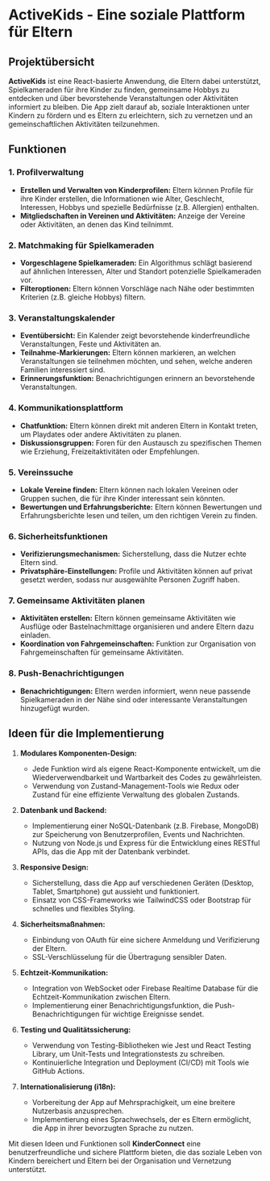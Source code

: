 # ActiveKids - Eine soziale Plattform für Eltern

## Projektübersicht

**ActiveKids** ist eine React-basierte Anwendung, die Eltern dabei unterstützt, Spielkameraden für ihre Kinder zu finden, gemeinsame Hobbys zu entdecken und über bevorstehende Veranstaltungen oder Aktivitäten informiert zu bleiben. Die App zielt darauf ab, soziale Interaktionen unter Kindern zu fördern und es Eltern zu erleichtern, sich zu vernetzen und an gemeinschaftlichen Aktivitäten teilzunehmen.

## Funktionen

### 1. Profilverwaltung
- **Erstellen und Verwalten von Kinderprofilen:** Eltern können Profile für ihre Kinder erstellen, die Informationen wie Alter, Geschlecht, Interessen, Hobbys und spezielle Bedürfnisse (z.B. Allergien) enthalten.
- **Mitgliedschaften in Vereinen und Aktivitäten:** Anzeige der Vereine oder Aktivitäten, an denen das Kind teilnimmt.

### 2. Matchmaking für Spielkameraden
- **Vorgeschlagene Spielkameraden:** Ein Algorithmus schlägt basierend auf ähnlichen Interessen, Alter und Standort potenzielle Spielkameraden vor.
- **Filteroptionen:** Eltern können Vorschläge nach Nähe oder bestimmten Kriterien (z.B. gleiche Hobbys) filtern.

### 3. Veranstaltungskalender
- **Eventübersicht:** Ein Kalender zeigt bevorstehende kinderfreundliche Veranstaltungen, Feste und Aktivitäten an.
- **Teilnahme-Markierungen:** Eltern können markieren, an welchen Veranstaltungen sie teilnehmen möchten, und sehen, welche anderen Familien interessiert sind.
- **Erinnerungsfunktion:** Benachrichtigungen erinnern an bevorstehende Veranstaltungen.

### 4. Kommunikationsplattform
- **Chatfunktion:** Eltern können direkt mit anderen Eltern in Kontakt treten, um Playdates oder andere Aktivitäten zu planen.
- **Diskussionsgruppen:** Foren für den Austausch zu spezifischen Themen wie Erziehung, Freizeitaktivitäten oder Empfehlungen.

### 5. Vereinssuche
- **Lokale Vereine finden:** Eltern können nach lokalen Vereinen oder Gruppen suchen, die für ihre Kinder interessant sein könnten.
- **Bewertungen und Erfahrungsberichte:** Eltern können Bewertungen und Erfahrungsberichte lesen und teilen, um den richtigen Verein zu finden.

### 6. Sicherheitsfunktionen
- **Verifizierungsmechanismen:** Sicherstellung, dass die Nutzer echte Eltern sind.
- **Privatsphäre-Einstellungen:** Profile und Aktivitäten können auf privat gesetzt werden, sodass nur ausgewählte Personen Zugriff haben.

### 7. Gemeinsame Aktivitäten planen
- **Aktivitäten erstellen:** Eltern können gemeinsame Aktivitäten wie Ausflüge oder Bastelnachmittage organisieren und andere Eltern dazu einladen.
- **Koordination von Fahrgemeinschaften:** Funktion zur Organisation von Fahrgemeinschaften für gemeinsame Aktivitäten.

### 8. Push-Benachrichtigungen
- **Benachrichtigungen:** Eltern werden informiert, wenn neue passende Spielkameraden in der Nähe sind oder interessante Veranstaltungen hinzugefügt wurden.

## Ideen für die Implementierung

1. **Modulares Komponenten-Design:**
   - Jede Funktion wird als eigene React-Komponente entwickelt, um die Wiederverwendbarkeit und Wartbarkeit des Codes zu gewährleisten.
   - Verwendung von Zustand-Management-Tools wie Redux oder Zustand für eine effiziente Verwaltung des globalen Zustands.

2. **Datenbank und Backend:**
   - Implementierung einer NoSQL-Datenbank (z.B. Firebase, MongoDB) zur Speicherung von Benutzerprofilen, Events und Nachrichten.
   - Nutzung von Node.js und Express für die Entwicklung eines RESTful APIs, das die App mit der Datenbank verbindet.

3. **Responsive Design:**
   - Sicherstellung, dass die App auf verschiedenen Geräten (Desktop, Tablet, Smartphone) gut aussieht und funktioniert.
   - Einsatz von CSS-Frameworks wie TailwindCSS oder Bootstrap für schnelles und flexibles Styling.

4. **Sicherheitsmaßnahmen:**
   - Einbindung von OAuth für eine sichere Anmeldung und Verifizierung der Eltern.
   - SSL-Verschlüsselung für die Übertragung sensibler Daten.

5. **Echtzeit-Kommunikation:**
   - Integration von WebSocket oder Firebase Realtime Database für die Echtzeit-Kommunikation zwischen Eltern.
   - Implementierung einer Benachrichtigungsfunktion, die Push-Benachrichtigungen für wichtige Ereignisse sendet.

6. **Testing und Qualitätssicherung:**
   - Verwendung von Testing-Bibliotheken wie Jest und React Testing Library, um Unit-Tests und Integrationstests zu schreiben.
   - Kontinuierliche Integration und Deployment (CI/CD) mit Tools wie GitHub Actions.

7. **Internationalisierung (i18n):**
   - Vorbereitung der App auf Mehrsprachigkeit, um eine breitere Nutzerbasis anzusprechen.
   - Implementierung eines Sprachwechsels, der es Eltern ermöglicht, die App in ihrer bevorzugten Sprache zu nutzen.

Mit diesen Ideen und Funktionen soll **KinderConnect** eine benutzerfreundliche und sichere Plattform bieten, die das soziale Leben von Kindern bereichert und Eltern bei der Organisation und Vernetzung unterstützt.
